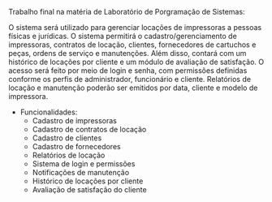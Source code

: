 Trabalho final na matéria de Laboratório de Porgramação de Sistemas:

O sistema será utilizado para gerenciar locações de impressoras a pessoas físicas e jurídicas. O sistema permitirá o cadastro/gerenciamento de impressoras, contratos de locação, clientes, fornecedores de cartuchos e peças, ordens de serviço e manutenções. Além disso, contará com um histórico de locações por cliente e um módulo de avaliação de satisfação. O acesso será feito por meio de login e senha, com permissões definidas conforme os perfis de administrador, funcionário e cliente. Relatórios de locação e manutenção poderão ser emitidos por data, cliente e modelo de impressora.

- Funcionalidades:
    - Cadastro de impressoras
    - Cadastro de contratos de locação
    - Cadastro de clientes
    - Cadastro de fornecedores
    - Relatórios de locação
    - Sistema de login e permissões
    - Notificações de manutenção
    - Histórico de locações por cliente
    - Avaliação de satisfação do cliente
